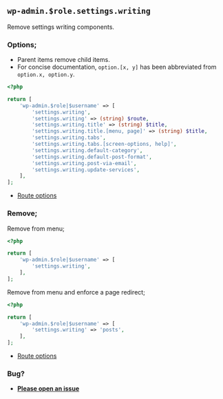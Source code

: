 ## `wp-admin.$role.settings.writing`

Remove settings writing components.

### Options;

- Parent items remove child items.
- For concise documentation, `option.[x, y]` has been abbreviated from `option.x, option.y`.

```php
<?php

return [
	'wp-admin.$role|$username' => [
		'settings.writing',
		'settings.writing' => (string) $route,
		'settings.writing.title' => (string) $title,
		'settings.writing.title.[menu, page]' => (string) $title,
		'settings.writing.tabs',
		'settings.writing.tabs.[screen-options, help]',
		'settings.writing.default-category',
		'settings.writing.default-post-format',
		'settings.writing.post-via-email',
		'settings.writing.update-services',
	],
];
```

- [Route options](../route-options.md)

### Remove;

Remove from menu;

```php
<?php

return [
	'wp-admin.$role|$username' => [
		'settings.writing',
	],
];
```

Remove from menu and enforce a page redirect;

```php
<?php

return [
	'wp-admin.$role|$username' => [
		'settings.writing' => 'posts',
	],
];
```

- [Route options](../route-options.md)

### Bug?

- **[Please open an issue](https://github.com/darrenjacoby/intervention/issues/new?title=[wp-admin.settings.writing]&labels=bug&assignees=darrenjacoby)**
